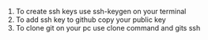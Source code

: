 1. To create ssh keys use ssh-keygen on your terminal
2. To add ssh key to github copy your public key
3. To clone git on your pc use clone command and gits ssh
